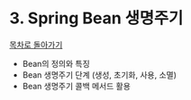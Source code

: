 # 3. Spring Bean 생명주기
[목차로 돌아가기](../README.md)
- Bean의 정의와 특징
- Bean 생명주기 단계 (생성, 초기화, 사용, 소멸)
- Bean 생명주기 콜백 메서드 활용